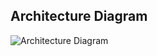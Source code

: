 ## Architecture Diagram
![Architecture Diagram](https://user-images.githubusercontent.com/29623199/110164179-4b5e6580-7df1-11eb-9dec-fac7ad7634ae.JPG)